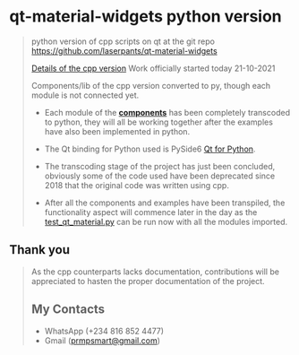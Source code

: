 # qt-material-widgets python version

> python version of cpp scripts on qt at the git repo <https://github.com/laserpants/qt-material-widgets>
>
> [Details of the cpp version](cpp/qt-material-widgets-master/README.md)
> Work officially started today 21-10-2021
>
> Components/lib of the cpp version converted to py, though each module is not connected yet.
>
>* Each module of the [**components**](py/components) has been completely transcoded to python, they will all be working together after the examples have also been implemented in python.
>
>* The Qt binding for Python used is PySide6 [Qt for Python](https://www.qt.org/qt-for-python).
>
>* The transcoding stage of the project has just been concluded, obviously some of the code used have been deprecated since 2018 that the original code was written using cpp.
>
>* After all the components and examples have been transpiled, the functionality aspect will commence later in the day as the [test_qt_material.py](py/test_qt_material.py) can be run now with all the modules imported.

## Thank you

> As the cpp counterparts lacks documentation, contributions will be appreciated to hasten the proper documentation of the project.
>
> ## My Contacts
>
> * WhatsApp (+234 816 852 4477)
> * Gmail (prmpsmart@gmail.com)



